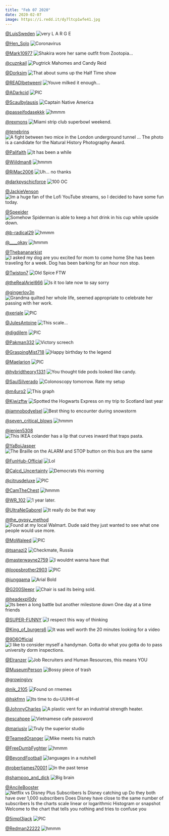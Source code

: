 ```yaml
---
title: "Feb 07 2020"
date: 2020-02-07
image: https://i.redd.it/dy7ltcp1wfe41.jpg
---
```


<a href="https://www.reddit.com/r/memes/comments/ey563n/very_l_a_r_g_e/">@LuisSweden</a>
<img class="post-img" src="https://i.redd.it/6bx15ds3roe41.jpg" alt="very L A R G E" title="very L A R G E" />


<a href="https://www.reddit.com/r/Funnypics/comments/ex74b5/coronavirus/">@Hen_Solo</a>
<img class="post-img" src="https://i.redd.it/8hipgsy6sbe41.png" alt="Coronavirus" title="Coronavirus" />


<a href="https://www.reddit.com/r/Funnypics/comments/eyet1d/shakira_wore_her_same_outfit_from_zootopia/">@Mark10977</a>
<img class="post-img" src="https://i.redd.it/ns0i4hfk6se41.jpg" alt="Shakira wore her same outfit from Zootopia..." title="Shakira wore her same outfit from Zootopia..." />


<a href="https://www.reddit.com/r/Funnypics/comments/eywj87/pugtrick_mahomes_and_candy_reid/">@cuznkail</a>
<img class="post-img" src="https://i.redd.it/wiwj1256wye41.jpg" alt="Pugtrick Mahomes and Candy Reid" title="Pugtrick Mahomes and Candy Reid" />


<a href="https://www.reddit.com/r/funny/comments/exyzko/that_about_sums_up_the_half_time_show/">@Dorksim</a>
<img class="post-img" src="https://i.imgur.com/TSdPSo6.jpg" alt="That about sums up the Half Time show" title="That about sums up the Half Time show" />


<a href="https://www.reddit.com/r/AdviceAnimals/comments/exxuw3/youve_milked_it_enough/">@READlbetweenl</a>
<img class="post-img" src="https://i.redd.it/s25k7087nle41.jpg" alt="Youve milked it enough..." title="Youve milked it enough..." />


<a href="https://www.reddit.com/r/nocontextpics/comments/eynzbp/pic/">@ADarkcid</a>
<img class="post-img" src="https://i.redd.it/9078rorntve41.jpg" alt="PIC" title="PIC" />


<a href="https://www.reddit.com/r/pics/comments/eyv1df/captain_native_america/">@Scaulbylausis</a>
<img class="post-img" src="https://i.imgur.com/Oy2G58t.jpg" alt="Captain Native America" title="Captain Native America" />


<a href="https://www.reddit.com/r/hmmm/comments/eyc5sy/hmmm/">@passeifodasekkk</a>
<img class="post-img" src="https://i.redd.it/v1ozrr7qdre41.png" alt="hmmm" title="hmmm" />


<a href="https://www.reddit.com/r/pics/comments/ez8suj/miami_strip_club_superbowl_weekend/">@rexmons</a>
<img class="post-img" src="https://i.redd.it/lypu9rq4m3f41.jpg" alt="Miami strip club superbowl weekend." title="Miami strip club superbowl weekend." />


<a href="https://www.reddit.com/r/pics/comments/ex4bkd/a_fight_between_two_mice_in_the_london/">@tenebrins</a>
<img class="post-img" src="https://imgur.com/rzIS27V.jpg" alt="A fight between two mice in the London underground tunnel ... The photo is a candidate for the Natural History Photography Award." title="A fight between two mice in the London underground tunnel ... The photo is a candidate for the Natural History Photography Award." />


<a href="https://www.reddit.com/r/AdviceAnimals/comments/ewwps8/it_has_been_a_while/">@Palifaith</a>
<img class="post-img" src="https://i.redd.it/brm8u9u347e41.jpg" alt="It has been a while" title="It has been a while" />


<a href="https://www.reddit.com/r/hmmm/comments/eywzn3/hmmm/">@Wiildman8</a>
<img class="post-img" src="https://i.redd.it/2cexy7bb1ze41.jpg" alt="hmmm" title="hmmm" />


<a href="https://www.reddit.com/r/funnysigns/comments/ewv4or/uh_no_thanks/">@RiMac2006</a>
<img class="post-img" src="https://i.redd.it/xzz5q8ikk6e41.jpg" alt="Uh... no thanks" title="Uh... no thanks" />


<a href="https://www.reddit.com/r/funnysigns/comments/eyjmgn/100_oc/">@darkpyschicforce</a>
<img class="post-img" src="https://i.redd.it/rac08wurtte41.jpg" alt="100 OC" title="100 OC" />


<a href="https://www.reddit.com/r/pics/comments/exght7/im_a_huge_fan_of_the_lofi_youtube_streams_so_i/">@JackieVenson</a>
<img class="post-img" src="https://i.redd.it/n7clxgszyee41.jpg" alt="Im a huge fan of the Lofi YouTube streams, so I decided to have some fun today." title="Im a huge fan of the Lofi YouTube streams, so I decided to have some fun today." />


<a href="https://www.reddit.com/r/CrappyDesign/comments/eyxof1/somehow_spiderman_is_able_to_keep_a_hot_drink_in/">@Speeider</a>
<img class="post-img" src="https://i.redd.it/a2lvmvxv8ze41.jpg" alt="Somehow Spiderman is able to keep a hot drink in his cup while upside down." title="Somehow Spiderman is able to keep a hot drink in his cup while upside down." />


<a href="https://www.reddit.com/r/hmmm/comments/ex309j/hmmm/">@b-radical29</a>
<img class="post-img" src="https://i.redd.it/mzj9enupt9e41.jpg" alt="hmmm" title="hmmm" />


<a href="https://www.reddit.com/r/hmmm/comments/excmhs/hmmm/">@____okay</a>
<img class="post-img" src="https://i.redd.it/rdps9fvnnde41.jpg" alt="hmmm" title="hmmm" />


<a href="https://www.reddit.com/r/AdviceAnimals/comments/eywq2z/i_asked_my_dog_are_you_excited_for_mom_to_come/">@Thebananarkist</a>
<img class="post-img" src="https://i.redd.it/d90gqnvcyye41.jpg" alt="I asked my dog are you excited for mom to come home She has been traveling for a week. Dog has been barking for an hour non stop." title="I asked my dog are you excited for mom to come home She has been traveling for a week. Dog has been barking for an hour non stop." />


<a href="https://www.reddit.com/r/funnysigns/comments/ex72re/old_spice_ftw/">@Twiston7</a>
<img class="post-img" src="https://i.redd.it/x8x18utto6d41.jpg" alt="Old Spice FTW" title="Old Spice FTW" />


<a href="https://www.reddit.com/r/AdviceAnimals/comments/ewo2bo/is_it_too_late_now_to_say_sorry/">@theRealAriel666</a>
<img class="post-img" src="https://i.redd.it/ioly9k0v24e41.jpg" alt="Is it too late now to say sorry" title="Is it too late now to say sorry" />


<a href="https://www.reddit.com/r/pics/comments/ex9pn9/grandma_quilted_her_whole_life_seemed_appropriate/">@gingerlov3n</a>
<img class="post-img" src="https://i.redd.it/4o9rhl0bnce41.jpg" alt="Grandma quilted her whole life, seemed appropriate to celebrate her passing with her work." title="Grandma quilted her whole life, seemed appropriate to celebrate her passing with her work." />


<a href="https://www.reddit.com/r/nocontextpics/comments/exvrjo/pic/">@xeriale</a>
<img class="post-img" src="https://i.redd.it/l1lsbzenyke41.jpg" alt="PIC" title="PIC" />


<a href="https://www.reddit.com/r/CrappyDesign/comments/eyb9g1/this_scale/">@JulesAntoine</a>
<img class="post-img" src="https://i.redd.it/6iv7laaj3re41.jpg" alt="This scale..." title="This scale..." />


<a href="https://www.reddit.com/r/nocontextpics/comments/exk4q1/pic/">@digdilem</a>
<img class="post-img" src="https://i.redd.it/tt327f5scge41.jpg" alt="PIC" title="PIC" />


<a href="https://www.reddit.com/r/memes/comments/exyzfa/victory_screech/">@Pakman332</a>
<img class="post-img" src="https://i.imgur.com/UVQYz7W.jpg" alt="Victory screech" title="Victory screech" />


<a href="https://www.reddit.com/r/pics/comments/exyzxq/happy_birthday_to_the_legend/">@GraspingMist718</a>
<img class="post-img" src="https://i.redd.it/kryj4cql2me41.jpg" alt="Happy birthday to the legend" title="Happy birthday to the legend" />


<a href="https://www.reddit.com/r/nocontextpics/comments/ex8mr4/pic/">@Maelarion</a>
<img class="post-img" src="https://i.imgur.com/FSwtmDN.jpg" alt="PIC" title="PIC" />


<a href="https://www.reddit.com/r/CrappyDesign/comments/ezd44k/you_thought_tide_pods_looked_like_candy/">@hybridtheory1331</a>
<img class="post-img" src="https://i.redd.it/oxcl5o4h55f41.jpg" alt="You thought tide pods looked like candy." title="You thought tide pods looked like candy." />


<a href="https://www.reddit.com/r/funny/comments/eweta7/colonoscopy_tomorrow_rate_my_setup/">@SaulSilverado</a>
<img class="post-img" src="https://i.redd.it/tznsc3vr50e41.jpg" alt="Colonoscopy tomorrow. Rate my setup" title="Colonoscopy tomorrow. Rate my setup" />


<a href="https://www.reddit.com/r/CrappyDesign/comments/ey2jq6/this_graph/">@m4uro2</a>
<img class="post-img" src="https://i.redd.it/5tdj4c41hne41.jpg" alt="This graph" title="This graph" />


<a href="https://www.reddit.com/r/pics/comments/exln51/spotted_the_hogwarts_express_on_my_trip_to/">@Kiwizftw</a>
<img class="post-img" src="https://i.redd.it/3p6500yf3he41.jpg" alt="Spotted the Hogwarts Express on my trip to Scotland last year" title="Spotted the Hogwarts Express on my trip to Scotland last year" />


<a href="https://www.reddit.com/r/Eyebleach/comments/ewnk7p/best_thing_to_encounter_during_snowstorm/">@iamnobodyelsel</a>
<img class="post-img" src="https://i.redd.it/u3g24dp1v3e41.jpg" alt="Best thing to encounter during snowstorm" title="Best thing to encounter during snowstorm" />


<a href="https://www.reddit.com/r/hmmm/comments/exnr6c/hmmm/">@seven_critical_blows</a>
<img class="post-img" src="https://imgur.com/AOyFvx1.png" alt="hmmm" title="hmmm" />


<a href="https://www.reddit.com/r/CrappyDesign/comments/exa6p1/this_ikea_colander_has_a_lip_that_curves_inward/">@jenjen5308</a>
<img class="post-img" src="https://i.redd.it/20kfbsv1tce41.jpg" alt="This IKEA colander has a lip that curves inward that traps pasta." title="This IKEA colander has a lip that curves inward that traps pasta." />


<a href="https://www.reddit.com/r/CrappyDesign/comments/ewr64j/the_braille_on_the_alarm_and_stop_button_on_this/">@YaBoiJasper</a>
<img class="post-img" src="https://i.redd.it/pfygweso85e41.jpg" alt="The Braille on the ALARM and STOP button on this bus are the same" title="The Braille on the ALARM and STOP button on this bus are the same" />


<a href="https://www.reddit.com/r/Funnypics/comments/ez5yl0/lol/">@FunHub-Official</a>
<img class="post-img" src="https://i.redd.it/gku3gigr72f41.jpg" alt="Lol" title="Lol" />


<a href="https://www.reddit.com/r/AdviceAnimals/comments/ezqy2h/democrats_this_morning/">@Calcd_Uncertainty</a>
<img class="post-img" src="https://i.imgur.com/QrBuhlG.jpg" alt="Democrats this morning" title="Democrats this morning" />


<a href="https://www.reddit.com/r/nocontextpics/comments/ez18o9/pic/">@citrusdeluxe</a>
<img class="post-img" src="https://i.redd.it/4jbybp09e0f41.jpg" alt="PIC" title="PIC" />


<a href="https://www.reddit.com/r/hmmm/comments/ezqfyo/hmmm/">@CamTheChest</a>
<img class="post-img" src="https://i.redd.it/uv5f3r9m4af41.jpg" alt="hmmm" title="hmmm" />


<a href="https://www.reddit.com/r/Eyebleach/comments/ewvn5u/1_year_later/">@WR_102</a>
<img class="post-img" src="https://i.redd.it/8k7v5wjtq6e41.jpg" alt="1 year later." title="1 year later." />


<a href="https://www.reddit.com/r/memes/comments/ey3blz/it_really_do_be_that_way/">@UltraNeGaborel</a>
<img class="post-img" src="https://i.redd.it/431j612jtne41.jpg" alt="It really do be that way" title="It really do be that way" />


<a href="https://www.reddit.com/r/funnysigns/comments/ewg4si/found_at_my_local_walmart_dude_said_they_just/">@the_gypsy_method</a>
<img class="post-img" src="https://i.redd.it/5d8t66hfl0e41.jpg" alt="Found at my local Walmart. Dude said they just wanted to see what one people would use more." title="Found at my local Walmart. Dude said they just wanted to see what one people would use more." />


<a href="https://www.reddit.com/r/nocontextpics/comments/ezdru1/pic/">@MoWaleed</a>
<img class="post-img" src="https://i.redd.it/vkpanfd1d5f41.jpg" alt="PIC" title="PIC" />


<a href="https://www.reddit.com/r/AdviceAnimals/comments/eymiwy/checkmate_russia/">@tsanazi2</a>
<img class="post-img" src="https://i.memerino.me/uploads/post/image/7178/post20200204-4-1cxe16c.jpg" alt="Checkmate, Russia" title="Checkmate, Russia" />


<a href="https://www.reddit.com/r/memes/comments/ewti5s/i_wouldnt_wanna_have_that/">@masterwayne2759</a>
<img class="post-img" src="https://i.redd.it/mz3722u116e41.jpg" alt="I wouldnt wanna have that" title="I wouldnt wanna have that" />


<a href="https://www.reddit.com/r/nocontextpics/comments/ewnysf/pic/">@loopsbrother2903</a>
<img class="post-img" src="https://i.redd.it/b6xtchvd14e41.jpg" alt="PIC" title="PIC" />


<a href="https://www.reddit.com/r/funnysigns/comments/exlb8j/arial_bold/">@jungqama</a>
<img class="post-img" src="https://i.redd.it/5nzjw40sxge41.jpg" alt="Arial Bold" title="Arial Bold" />


<a href="https://www.reddit.com/r/Funnypics/comments/exzi46/chair_is_sad_its_being_sold/">@G200Sleepr</a>
<img class="post-img" src="https://i.redd.it/tbyfz03f9me41.jpg" alt="Chair is sad its being sold." title="Chair is sad its being sold." />


<a href="https://www.reddit.com/r/AdviceAnimals/comments/eyb3hl/its_been_a_long_battle_but_another_milestone_down/">@headexpl0dy</a>
<img class="post-img" src="https://i.imgur.com/DbGbaBx.jpg" alt="Its been a long battle but another milestone down One day at a time friends" title="Its been a long battle but another milestone down One day at a time friends" />


<a href="https://www.reddit.com/r/funnysigns/comments/exwpg3/i_respect_this_way_of_thinking/">@SUPER-FUNNY</a>
<img class="post-img" src="https://i.redd.it/4fv3un759le41.jpg" alt="I respect this way of thinking" title="I respect this way of thinking" />


<a href="https://www.reddit.com/r/memes/comments/exj1hb/it_was_well_worth_the_20_minutes_looking_for_a/">@King_of_burgers6</a>
<img class="post-img" src="https://i.redd.it/dy7ltcp1wfe41.jpg" alt="It was well worth the 20 minutes looking for a video" title="It was well worth the 20 minutes looking for a video" />


<a href="https://www.reddit.com/r/funny/comments/eyjuk8/i_like_to_consider_myself_a_handyman_gotta_do/">@9D6Official</a>
<img class="post-img" src="https://i.redd.it/mopo6ibywte41.jpg" alt="I like to consider myself a handyman. Gotta do what you gotta do to pass university dorm inspections." title="I like to consider myself a handyman. Gotta do what you gotta do to pass university dorm inspections." />


<a href="https://www.reddit.com/r/AdviceAnimals/comments/ezdk46/job_recruiters_and_human_resources_this_means_you/">@Elranzer</a>
<img class="post-img" src="https://i.imgur.com/aoX8u7j.png" alt="Job Recruiters and Human Resources, this means YOU" title="Job Recruiters and Human Resources, this means YOU" />


<a href="https://www.reddit.com/r/Funnypics/comments/ezn1d2/bossy_piece_of_trash/">@MuseumPerson</a>
<img class="post-img" src="https://i.redd.it/zn4ew59qh8f41.jpg" alt="Bossy piece of trash" title="Bossy piece of trash" />


<a href="https://www.reddit.com/r/funnysigns/comments/ey7vb3/_/">@growingivy</a>
<img class="post-img" src="https://i.redd.it/cu915utvxpe41.jpg" alt="" title="" />


<a href="https://www.reddit.com/r/funnysigns/comments/eyuxu9/found_on_rmemes/">@nik_2105</a>
<img class="post-img" src="https://i.redd.it/lcgbm1tseye41.jpg" alt="Found on rmemes" title="Found on rmemes" />


<a href="https://www.reddit.com/r/Funnypics/comments/exgr07/its_time_to_duuuhhel/">@hskfmn</a>
<img class="post-img" src="https://i.redd.it/1epqauh02fe41.jpg" alt="Its time to du-UUHH-el" title="Its time to du-UUHH-el" />


<a href="https://www.reddit.com/r/CrappyDesign/comments/exs7q3/a_plastic_vent_for_an_industrial_strength_heater/">@JohnnyCharles</a>
<img class="post-img" src="https://i.redd.it/xw9wt0swuje41.jpg" alt="A plastic vent for an industrial strength heater." title="A plastic vent for an industrial strength heater." />


<a href="https://www.reddit.com/r/funny/comments/ewhxp7/vietnamese_cafe_password/">@escahpee</a>
<img class="post-img" src="https://i.redd.it/bb8dx2mf81e41.jpg" alt="Vietnamese cafe password" title="Vietnamese cafe password" />


<a href="https://www.reddit.com/r/memes/comments/extle5/truly_the_superior_studio/">@mariusiv</a>
<img class="post-img" src="https://i.redd.it/vfwfif8iake41.jpg" alt="Truly the superior studio" title="Truly the superior studio" />


<a href="https://www.reddit.com/r/Eyebleach/comments/exgxo5/mike_meets_his_match/">@TeamedOranger</a>
<img class="post-img" src="https://i.imgur.com/vo6s4F4.jpg" alt="Mike meets his match" title="Mike meets his match" />


<a href="https://www.reddit.com/r/hmmm/comments/ez7xpp/hmmm/">@FreeDumbFyghter</a>
<img class="post-img" src="https://i.redd.it/0b2r669b73f41.jpg" alt="hmmm" title="hmmm" />


<a href="https://www.reddit.com/r/memes/comments/ex5yzk/languages_in_a_nutshell/">@BeyondFootball</a>
<img class="post-img" src="https://i.redd.it/j9u89ekcbbe41.png" alt="languages in a nutshell" title="languages in a nutshell" />


<a href="https://www.reddit.com/r/Funnypics/comments/ey72eg/in_the_past_tense/">@robertjames70001</a>
<img class="post-img" src="https://i.redd.it/3rxf750fmpe41.jpg" alt="In the past tense" title="In the past tense" />


<a href="https://www.reddit.com/r/memes/comments/eysyoj/big_brain/">@shampoo_and_dick</a>
<img class="post-img" src="https://i.redd.it/p07bmozzsxe41.jpg" alt="Big brain" title="Big brain" />


<a href="https://www.reddit.com/r/CrappyDesign/comments/eymahv/netflix_vs_disney_plus_subscribers_is_disney/">@AncileBooster</a>
<img class="post-img" src="https://i.redd.it/zslpfv0zvue41.jpg" alt="Netflix vs Disney Plus Subscribers Is Disney catching up Do they both have over 1,000 subscribers Does Disney have close to the same number of subscribers Is the charts scale linear or logarithmic Histogram or snapshot Welcome to the chart that tells you nothing and tries to confuse you" title="Netflix vs Disney Plus Subscribers Is Disney catching up Do they both have over 1,000 subscribers Does Disney have close to the same number of subscribers Is the charts scale linear or logarithmic Histogram or snapshot Welcome to the chart that tells you nothing and tries to confuse you" />


<a href="https://www.reddit.com/r/nocontextpics/comments/ey85yu/pic/">@5impl3jack</a>
<img class="post-img" src="https://i.redd.it/v26wdsqw1qe41.jpg" alt="PIC" title="PIC" />


<a href="https://www.reddit.com/r/hmmm/comments/eymu0u/hmmm/">@Redman22222</a>
<img class="post-img" src="https://i.redd.it/azvwmxav6ve41.jpg" alt="hmmm" title="hmmm" />


